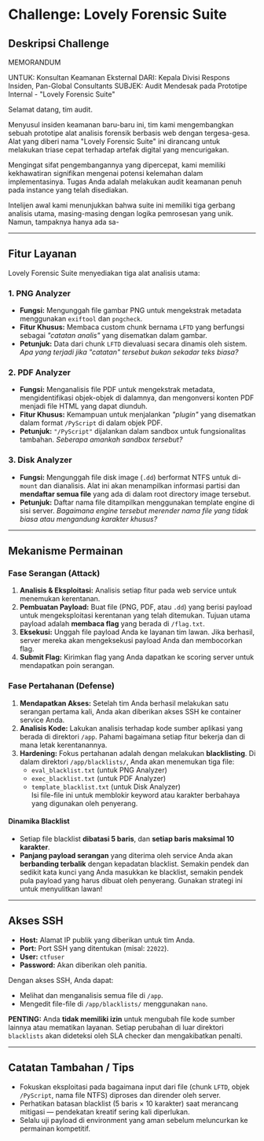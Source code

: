 # Challenge: Lovely Forensic Suite

## Deskripsi Challenge
MEMORANDUM

UNTUK: Konsultan Keamanan Eksternal
DARI: Kepala Divisi Respons Insiden, Pan-Global Consultants
SUBJEK: Audit Mendesak pada Prototipe Internal - "Lovely Forensic Suite"

Selamat datang, tim audit.

Menyusul insiden keamanan baru-baru ini, tim kami mengembangkan sebuah prototipe alat analisis forensik berbasis web dengan tergesa-gesa. Alat yang diberi nama "Lovely Forensic Suite" ini dirancang untuk melakukan triase cepat terhadap artefak digital yang mencurigakan.

Mengingat sifat pengembangannya yang dipercepat, kami memiliki kekhawatiran signifikan mengenai potensi kelemahan dalam implementasinya. Tugas Anda adalah melakukan audit keamanan penuh pada instance yang telah disediakan.

Intelijen awal kami menunjukkan bahwa suite ini memiliki tiga gerbang analisis utama, masing-masing dengan logika pemrosesan yang unik. Namun, tampaknya hanya ada sa-

---

## Fitur Layanan
Lovely Forensic Suite menyediakan tiga alat analisis utama:

### 1. PNG Analyzer
- **Fungsi:** Mengunggah file gambar PNG untuk mengekstrak metadata menggunakan `exiftool` dan `pngcheck`.  
- **Fitur Khusus:** Membaca custom chunk bernama `LFTD` yang berfungsi sebagai *"catatan analis"* yang disematkan dalam gambar.  
- **Petunjuk:** Data dari chunk `LFTD` dievaluasi secara dinamis oleh sistem. *Apa yang terjadi jika "catatan" tersebut bukan sekadar teks biasa?*

### 2. PDF Analyzer
- **Fungsi:** Menganalisis file PDF untuk mengekstrak metadata, mengidentifikasi objek-objek di dalamnya, dan mengonversi konten PDF menjadi file HTML yang dapat diunduh.  
- **Fitur Khusus:** Kemampuan untuk menjalankan *"plugin"* yang disematkan dalam format `/PyScript` di dalam objek PDF.  
- **Petunjuk:** `"/PyScript"` dijalankan dalam sandbox untuk fungsionalitas tambahan. *Seberapa amankah sandbox tersebut?*

### 3. Disk Analyzer
- **Fungsi:** Mengunggah file disk image (`.dd`) berformat NTFS untuk di-`mount` dan dianalisis. Alat ini akan menampilkan informasi partisi dan **mendaftar semua file** yang ada di dalam root directory image tersebut.  
- **Petunjuk:** Daftar nama file ditampilkan menggunakan template engine di sisi server. *Bagaimana engine tersebut merender nama file yang tidak biasa atau mengandung karakter khusus?*

---

## Mekanisme Permainan

### Fase Serangan (Attack)
1. **Analisis & Eksploitasi:** Analisis setiap fitur pada web service untuk menemukan kerentanan.  
2. **Pembuatan Payload:** Buat file (PNG, PDF, atau `.dd`) yang berisi payload untuk mengeksploitasi kerentanan yang telah ditemukan. Tujuan utama payload adalah **membaca flag** yang berada di `/flag.txt`.  
3. **Eksekusi:** Unggah file payload Anda ke layanan tim lawan. Jika berhasil, server mereka akan mengeksekusi payload Anda dan membocorkan flag.  
4. **Submit Flag:** Kirimkan flag yang Anda dapatkan ke scoring server untuk mendapatkan poin serangan.

### Fase Pertahanan (Defense)
1. **Mendapatkan Akses:** Setelah tim Anda berhasil melakukan satu serangan pertama kali, Anda akan diberikan akses SSH ke container service Anda.  
2. **Analisis Kode:** Lakukan analisis terhadap kode sumber aplikasi yang berada di direktori `/app`. Pahami bagaimana setiap fitur bekerja dan di mana letak kerentanannya.  
3. **Hardening:** Fokus pertahanan adalah dengan melakukan **blacklisting**. Di dalam direktori `/app/blacklists/`, Anda akan menemukan tiga file:
   - `eval_blacklist.txt` (untuk PNG Analyzer)  
   - `exec_blacklist.txt` (untuk PDF Analyzer)  
   - `template_blacklist.txt` (untuk Disk Analyzer)  
   Isi file-file ini untuk memblokir keyword atau karakter berbahaya yang digunakan oleh penyerang.

#### Dinamika Blacklist
- Setiap file blacklist **dibatasi 5 baris**, dan **setiap baris maksimal 10 karakter**.  
- **Panjang payload serangan** yang diterima oleh service Anda akan **berbanding terbalik** dengan kepadatan blacklist. Semakin pendek dan sedikit kata kunci yang Anda masukkan ke blacklist, semakin pendek pula payload yang harus dibuat oleh penyerang. Gunakan strategi ini untuk menyulitkan lawan!

---

## Akses SSH
- **Host:** Alamat IP publik yang diberikan untuk tim Anda.  
- **Port:** Port SSH yang ditentukan (misal: `22022`).  
- **User:** `ctfuser`  
- **Password:** Akan diberikan oleh panitia.

Dengan akses SSH, Anda dapat:
- Melihat dan menganalisis semua file di `/app`.  
- Mengedit file-file di `/app/blacklists/` menggunakan `nano`.

**PENTING:** Anda **tidak memiliki izin** untuk mengubah file kode sumber lainnya atau mematikan layanan. Setiap perubahan di luar direktori `blacklists` akan dideteksi oleh SLA checker dan mengakibatkan penalti.

---

## Catatan Tambahan / Tips
- Fokuskan eksploitasi pada bagaimana input dari file (chunk `LFTD`, objek `/PyScript`, nama file NTFS) diproses dan dirender oleh server.  
- Perhatikan batasan blacklist (5 baris × 10 karakter) saat merancang mitigasi — pendekatan kreatif sering kali diperlukan.  
- Selalu uji payload di environment yang aman sebelum meluncurkan ke permainan kompetitif.
